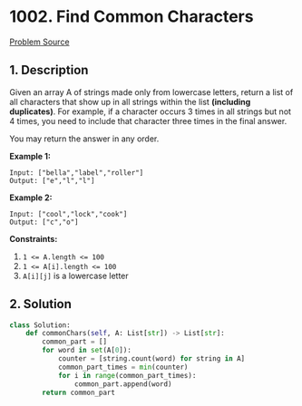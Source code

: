 # 1002. Find Common Characters

[Problem Source](https://leetcode.com/problems/find-common-characters/)

## 1. Description

Given an array A of strings made only from lowercase letters, return a list of all characters that show up in all strings within the list **(including duplicates)**.  For example, if a character occurs 3 times in all strings but not 4 times, you need to include that character three times in the final answer.

You may return the answer in any order.

**Example 1:**

```text
Input: ["bella","label","roller"]
Output: ["e","l","l"]
```

**Example 2:**

```text
Input: ["cool","lock","cook"]
Output: ["c","o"]
```

**Constraints:**

1. `1 <= A.length <= 100`
2. `1 <= A[i].length <= 100`
3. `A[i][j]` is a lowercase letter

## 2. Solution

```python
class Solution:
    def commonChars(self, A: List[str]) -> List[str]:
        common_part = []
        for word in set(A[0]):
            counter = [string.count(word) for string in A]
            common_part_times = min(counter) 
            for i in range(common_part_times):
                common_part.append(word)
        return common_part
```
